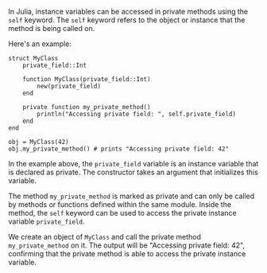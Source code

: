 In Julia, instance variables can be accessed in private methods using the `self` keyword. The `self` keyword refers to the object or instance that the method is being called on.

Here's an example:

```
struct MyClass
    private_field::Int
    
    function MyClass(private_field::Int)
        new(private_field)
    end
    
    private function my_private_method()
        println("Accessing private field: ", self.private_field)
    end
end

obj = MyClass(42)
obj.my_private_method() # prints "Accessing private field: 42"
```

In the example above, the `private_field` variable is an instance variable that is declared as private. The constructor takes an argument that initializes this variable.

The method `my_private_method` is marked as private and can only be called by methods or functions defined within the same module. Inside the method, the `self` keyword can be used to access the private instance variable `private_field`.

We create an object of `MyClass` and call the private method `my_private_method` on it. The output will be "Accessing private field: 42", confirming that the private method is able to access the private instance variable.